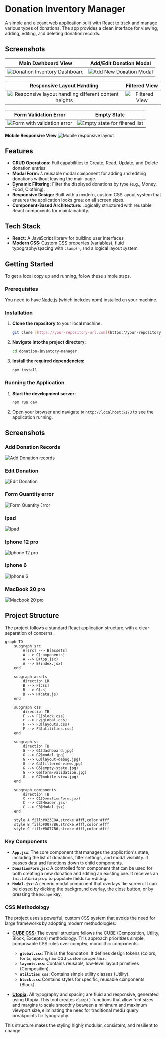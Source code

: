 # Donation Inventory Manager

A simple and elegant web application built with React to track and manage various types of donations. The app provides a clean interface for viewing, adding, editing, and deleting donation records.

## Screenshots

| Main Dashboard View | Add/Edit Donation Modal |
| :---: | :---: |
| ![Donation Inventory Dashboard](assets/ss/dashboard.jpg) | ![Add New Donation Modal](assets/ss/modal.jpg) |

| Responsive Layout Handling | Filtered View |
| :---: | :---: |
| ![Responsive layout handling different content heights](assets/ss/layout-debug.jpg) | ![Filtered View](assets/ss/filtered-view.jpg) |

| Form Validation Error | Empty State |
| :---: | :---: |
| ![Form with validation error](assets/ss/form-validation.jpg) | ![Empty state for filtered list](assets/ss/empty-state.jpg) |

**Mobile Responsive View**
![Mobile responsive layout](assets/ss/mobile-view.jpg)


## Features

-   **CRUD Operations:** Full capabilities to Create, Read, Update, and Delete donation entries.
-   **Modal Form:** A reusable modal component for adding and editing donations without leaving the main page.
-   **Dynamic Filtering:** Filter the displayed donations by type (e.g., Money, Food, Clothing).
-   **Responsive Design:** Built with a modern, custom CSS layout system that ensures the application looks great on all screen sizes.
-   **Component-Based Architecture:** Logically structured with reusable React components for maintainability.

## Tech Stack

-   **React:** A JavaScript library for building user interfaces.
-   **Modern CSS:** Custom CSS properties (variables), fluid typography/spacing with `clamp()`, and a logical layout system.

## Getting Started

To get a local copy up and running, follow these simple steps.

### Prerequisites

You need to have [Node.js](https://nodejs.org/) (which includes npm) installed on your machine.

### Installation

1.  **Clone the repository** to your local machine:
    ```sh
    git clone [https://your-repository-url.com](https://your-repository-url.com)
    ```
2.  **Navigate into the project directory:**
    ```sh
    cd donation-inventory-manager
    ```
3.  **Install the required dependencies:**
    ```sh
    npm install
    ```

### Running the Application

1.  **Start the development server:**
    ```sh
    npm run dev
    ```
2.  Open your browser and navigate to `http://localhost:5173` to see the application running.

## Screenshots
### Add Donation Records
![Add Donation records](/src/assets/ss/Add%20Donation.jpeg)
### Edit Donation
![Edit Donation](/src/assets/ss/Edit%20Donation.jpeg)
### Form Quantity error
![Form Quantity Error](/src/assets/ss/Form%20Quantity%20error.png)
### Ipad
![Ipad](/src/assets/ss/iPad.jpeg)
### Iphone 12 pro
![Iphone 12 pro](/src/assets/ss/iPhone%2012%20Pro.jpeg)
### Iphone 6
![Iphone 6](/src/assets/ss/iPhone6.jpeg)
### MacBook 20 pro
![Macbook 20 pro](/src/assets/ss/MacBook%20Pro.jpeg)


## Project Structure

The project follows a standard React application structure, with a clear separation of concerns.
```mermaid
graph TD
    subgraph src
        A[src] --> B[assets]
        A --> C[components]
        A --> D(App.jsx)
        A --> E(index.jsx)
    end

    subgraph assets
        direction LR
        B --> F[css]
        B --> G[ss]
        B --> H(data.js)
    end

    subgraph css
        direction TB
        F --> F1(block.css)
        F --> F2(global.css)
        F --> F3(layouts.css)
        F --> F4(utilities.css)
    end

    subgraph ss
        direction TB
        G --> G1(dashboard.jpg)
        G --> G2(modal.jpg)
        G --> G3(layout-debug.jpg)
        G --> G4(filtered-view.jpg)
        G --> G5(empty-state.jpg)
        G --> G6(form-validation.jpg)
        G --> G7(mobile-view.jpg)
    end

    subgraph components
        direction TB
        C --> C1(DonationForm.jsx)
        C --> C2(Header.jsx)
        C --> C3(Modal.jsx)
    end

    style A fill:#023E8A,stroke:#fff,color:#fff
    style B fill:#0077B6,stroke:#fff,color:#fff
    style C fill:#0077B6,stroke:#fff,color:#fff

```


### Key Components

-   **`App.jsx`**: The core component that manages the application's state, including the list of donations, filter settings, and modal visibility. It passes data and functions down to child components.
-   **`DonationForm.jsx`**: A controlled form component that can be used for both creating a new donation and editing an existing one. It receives an `initialData` prop to populate fields for editing.
-   **`Modal.jsx`**: A generic modal component that overlays the screen. It can be closed by clicking the background overlay, the close button, or by pressing the `Escape` key.

### CSS Methodology

The project uses a powerful, custom CSS system that avoids the need for large frameworks by adopting modern methodologies:

-   **[CUBE CSS](https://cube.fyi/):** The overall structure follows the CUBE (Composition, Utility, Block, Exception) methodology. This approach prioritizes simple, composable CSS rules over complex, monolithic components.
    -   **`global.css`**: This is the foundation. It defines design tokens (colors, fonts, spacing) as CSS custom properties.
    -   **`layouts.css`**: Contains reusable, low-level layout primitives (Composition).
    -   **`utilities.css`**: Contains simple utility classes (Utility).
    -   **`block.css`**: Contains styles for specific, reusable components (Block).

-   **[Utopia](https://utopia.fyi/):** All typography and spacing are fluid and responsive, generated using Utopia. This tool creates `clamp()` functions that allow font sizes and margins to scale smoothly between a minimum and maximum viewport size, eliminating the need for traditional media query breakpoints for typography.

This structure makes the styling highly modular, consistent, and resilient to change.
